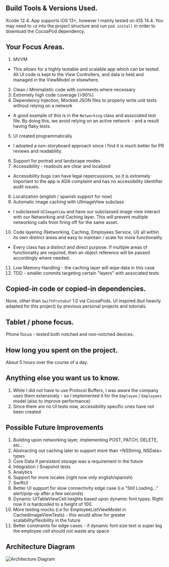 ## Build Tools & Versions Used.
Xcode 12.4. App supports iOS 13+, however I mainly tested on iOS 14.4. You may need to `cd` into the project structure and run `pod install` in order to download the CocoaPod dependency.

## Your Focus Areas.
1. MVVM
- This allows for a highly testable and scalable app which can be tested. All UI code is kept to the View Controllers, and data is held and managed in the ViewModel or elsewhere.
2. Clean / Minimalistic code with comments where necessary
3. Extremely high code coverage (>90%)
4. Dependency Injection, Mocked JSON files to properly write unit tests without relying on a network
- A good example of this is in the `Networking` class and associated test file. By doing this, we avoid relying on an active network - and a result having flaky tests.
5. UI created programmatically
- I adopted a non-storyboard approach since I find it is much better for PR reviews and readability.
6. Support for portrait and landscape modes
7. Accessibility - readouts are clear and localized
- Accessibility bugs can have legal repercussions, so it is extremely important to the app is ADA complaint and has no accessibility identifier audit issues.
8. Localization (english / spanish support for now)
9. Automatic image caching with UIImageView subclass
- I subclassed `UIImageView` and have our subclassed image view interact with our Networking and Caching layer. This will prevent multiple networking calls from firing off for the same asset.
10. Code layering (Networking, Caching, Employees Service, UI) all within its own distinct areas and easy to maintain / scale for more functionality
- Every class has a distinct and direct purpose. If multiple areas of functionality are required, then an object reference will be passed accordingly where needed.
11. Low Memory Handling - the caching layer will wipe data in this case
12. TDD - smaller commits targeting certain "layers" with associated tests

## Copied-in code or copied-in dependencies.
None, other than `SwiftProtobuf` 1.0 via CocoaPods. UI inspired (but heavily adapted for this project) by previous personal projects and tutorials.

## Tablet / phone focus.
Phone focus - tested both notched and non-notched devices.

## How long you spent on the project.
About 5 hours over the course of a day.

## Anything else you want us to know.
1. While I did not have to use Protocol Buffers, I was aware the company uses them extensively - so I implemented it for the `Employee` / `Employees` model (also to improve performance)
2. Since there are no UI tests now, accessibility specific ones have not been created

## Possible Future Improvements
1. Building upon networking layer, implementing POST, PATCH, DELETE, etc..
2. Abstracting out caching later to support more than <NSString, NSData> types
3. Core Data if persistent storage was a requirement in the future
4. Integration / Snapshot tests
5. Analytics
6. Support for more locales (right now only english/spanish)
7. SwiftUI
8. Better UI support for slow connectivity edge case (i.e "Still Loading..." alert/pop-up after a few seconds)
9. Dynamic UITableViewCell heights based upon dynamic font types. Right now it is hardcoded to a height of 100.
10. More testing mocks (i.e for EmployeeListViewModel in CachedImageViewTests) - this would allow for greater scalability/flexibility in the future
11. Better constraints for edge cases - if dynamic font size text is super big the employee cell should not waste any space

## Architecture Diagram
![Architecture Diagram](https://i.ibb.co/YPT6BTT/Employee-Directory.png)
